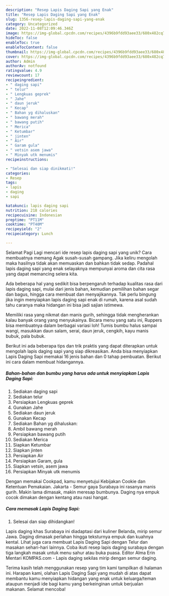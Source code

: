 ```yaml
---
description: "Resep Lapis Daging Sapi yang Enak"
title: "Resep Lapis Daging Sapi yang Enak"
slug: 1356-resep-lapis-daging-sapi-yang-enak
category: Uncategorized
date: 2022-11-08T12:09:46.346Z
image: https://img-global.cpcdn.com/recipes/4396b9fdd93aee33/680x482cq70/lapis-daging-sapi-foto-resep-utama.jpg
hideToc: false
enableToc: true
enableTocContent: false
thumbnail: https://img-global.cpcdn.com/recipes/4396b9fdd93aee33/680x482cq70/lapis-daging-sapi-foto-resep-utama.jpg
cover: https://img-global.cpcdn.com/recipes/4396b9fdd93aee33/680x482cq70/lapis-daging-sapi-foto-resep-utama.jpg
author: Admin
authorAv: notfound
ratingvalue: 4.9
reviewcount: 17
recipeingredient:
- " daging sapi"
- " telur"
- " Lengkuas geprek"
- " Jahe"
- " daun jeruk"
- " Kecap"
- " Bahan yg dihaluskan"
- " bawang merah"
- " bawang putih"
- " Merica"
- " Ketumbar"
- " jinten"
- " Air"
- " Garam gula"
- " vetsin asem jawa"
- " Minyak utk menumis"
recipeinstructions:

- "Selesai dan siap dinikmati!"
categories:
- Resep
tags:
- lapis
- daging
- sapi

katakunci: lapis daging sapi 
nutrition: 218 calories
recipecuisine: Indonesian
preptime: "PT11M"
cooktime: "PT40M"
recipeyield: "2"
recipecategory: Lunch

---
```



Selamat Pagi Lagi mencari ide resep lapis daging sapi yang unik? Cara membuatnya memang Agak susah-susah gampang. Jika keliru mengolah maka hasilnya tidak akan memuaskan dan bahkan tidak sedap. Padahal lapis daging sapi yang enak selayaknya mempunyai aroma dan cita rasa yang dapat memancing selera kita.


Ada beberapa hal yang sedikit bisa berpengaruh terhadap kualitas rasa dari lapis daging sapi, mulai dari jenis bahan, kemudian pemilihan bahan segar dan bagus, hingga cara membuat dan menyajikannya. Tak perlu bingung jika ingin menyiapkan lapis daging sapi enak di rumah, karena asal sudah tahu caranya maka hidangan ini bisa jadi sajian istimewa.

Memiliki rasa yang nikmat dan manis gurih, sehingga tidak mengherankan kalau banyak orang yang menyukainya. Bicara menu yang satu ini, Ruppers bisa membuatnya dalam berbagai variasi loh! Tumis bumbu halus sampai wangi, masukkan daun salam, serai, daun jeruk, cengkih, kayu manis bubuk, pala bubuk.


Berikut ini ada beberapa tips dan trik praktis yang dapat diterapkan untuk mengolah lapis daging sapi yang siap dikreasikan. Anda bisa menyiapkan Lapis Daging Sapi memakai 16 jenis bahan dan 0 tahap pembuatan. Berikut ini cara dalam membuat hidangannya.

<!--inarticleads1-->

##### Bahan-bahan dan bumbu yang harus ada untuk menyiapkan Lapis Daging Sapi:

1. Sediakan  daging sapi
1. Sediakan  telur
1. Persiapkan  Lengkuas geprek
1. Gunakan  Jahe
1. Sediakan  daun jeruk
1. Gunakan  Kecap
1. Sediakan  Bahan yg dihaluskan:
1. Ambil  bawang merah
1. Persiapkan  bawang putih
1. Sediakan  Merica
1. Siapkan  Ketumbar
1. Siapkan  jinten
1. Persiapkan  Air
1. Persiapkan  Garam, gula
1. Siapkan  vetsin, asem jawa
1. Persiapkan  Minyak utk menumis


Dengan memakai Cookpad, kamu menyetujui Kebijakan Cookie dan Ketentuan Pemakaian. Jakarta - Semur gaya Surabaya ini rasanya manis gurih. Makin lama dimasak, makin meresap bumbunya. Daging nya empuk cocok dimakan dengan kentang atau nasi hangat. 

<!--inarticleads2-->

##### Cara memasak Lapis Daging Sapi:


1. Selesai dan siap dihidangkan!

Lapis daging khas Surabaya ini diadaptasi dari kuliner Belanda, mirip semur Jawa. Daging dimasak perlahan hingga teksturnya empuk dan kuahnya kental. Lihat juga cara membuat Lapis Daging Sapi dengan Telur dan masakan sehari-hari lainnya. Coba ikuti resep lapis daging surabaya dengan tiga langkah masak untuk menu sahur atau buka puasa. Editor Alma Erin Mentari KOMPAS.com - Lapis daging sekilas mirip dengan semur daging. 

Terima kasih telah menggunakan resep yang tim kami tampilkan di halaman ini. Harapan kami, olahan Lapis Daging Sapi yang mudah di atas dapat membantu kamu menyiapkan hidangan yang enak untuk keluarga/teman ataupun menjadi ide bagi kamu yang berkeinginan untuk berjualan makanan. Selamat mencoba!
